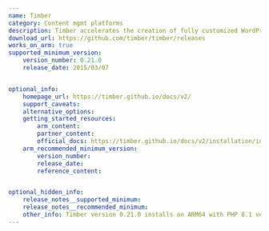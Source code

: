 ```yaml
---
name: Timber
category: Content mgmt platforms
description: Timber accelerates the creation of fully customized WordPress themes, ensuring faster development with sustainable code practices.
download_url: https://github.com/timber/timber/releases
works_on_arm: true
supported_minimum_version:
    version_number: 0.21.0
    release_date: 2015/03/07


optional_info:
    homepage_url: https://timber.github.io/docs/v2/
    support_caveats:
    alternative_options:
    getting_started_resources:
        arm_content:
        partner_content:
        official_docs: https://timber.github.io/docs/v2/installation/installation/
    arm_recommended_minimum_version:
        version_number:
        release_date:
        reference_content:


optional_hidden_info:
    release_notes__supported_minimum:
    release_notes__recommended_minimum:
    other_info: Timber version 0.21.0 installs on ARM64 with PHP 8.1 version. Before this version, timber requires PHP version which are in between version 5.3.0 and version 7.0 but these versions are not supported on ARM64.
---
```

